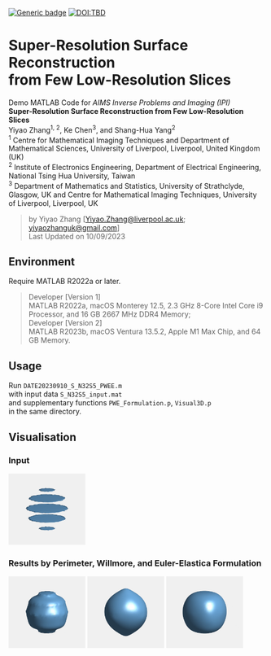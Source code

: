 [![Generic badge](https://img.shields.io/badge/MATLAB-R2022a_or_later-orange.svg)](https://www.mathworks.com/)
[![DOI:TBD](https://zenodo.org/badge/DOI/TBD.svg)]()

# Super-Resolution Surface Reconstruction <br> from Few Low-Resolution Slices

  Demo MATLAB Code for *AIMS Inverse Problems and Imaging (IPI)* <br>
  **Super-Resolution Surface Reconstruction from Few Low-Resolution Slices** <br>
  Yiyao Zhang<sup>1, 2</sup>, Ke Chen<sup>3</sup>, and Shang-Hua Yang<sup>2</sup> <br>
  <sup>1</sup> Centre for Mathematical Imaging Techniques and Department of Mathematical Sciences, University of Liverpool, Liverpool, United Kingdom (UK) <br>
  <sup>2</sup> Institute of Electronics Engineering, Department of Electrical Engineering, National Tsing Hua University, Taiwan <br>
  <sup>3</sup> Department of Mathematics and Statistics, University of Strathclyde, Glasgow, UK and Centre for Mathematical Imaging Techniques, University of Liverpool, Liverpool, UK
  
> by Yiyao Zhang [Yiyao.Zhang@liverpool.ac.uk; yiyaozhanguk@gmail.com] <br>
> Last Updated on 10/09/2023

## Environment
Require MATLAB R2022a or later. 
> Developer [Version 1] <br>
> MATLAB R2022a, macOS Monterey 12.5, 2.3 GHz 8-Core Intel Core i9 Processor, and 16 GB 2667 MHz DDR4 Memory; <br>
> Developer [Version 2] <br>
> MATLAB R2023b, macOS Ventura 13.5.2, Apple M1 Max Chip, and 64 GB Memory. <br>

## Usage
Run `DATE20230910_S_N32S5_PWEE.m` <br>
with input data `S_N32S5_input.mat` <br>
and supplementary functions `PWE_Formulation.p`, `Visual3D.p` <br>
in the same directory. 

## Visualisation
### Input
<img src="/Fig/S_N32S5_1_U0_in.gif" width="30%" height="30%"/>

### Results by Perimeter, Willmore, and Euler-Elastica Formulation
<img src="/Fig/S_N32S5_3_P.gif" width="30%" height="30%"/> <img src="/Fig/S_N32S5_4_W.gif" width="30%" height="30%"/> <img src="/Fig/S_N32S5_5_EE.gif" width="30%" height="30%"/>
